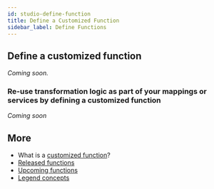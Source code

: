 ```yaml
---
id: studio-define-function
title: Define a Customized Function
sidebar_label: Define Functions 
---
```


## Define a customized function

_Coming soon._

### Re-use transformation logic as part of your mappings or services by defining a customized function

_Coming soon_

## More
- What is a [customized function](../concepts/legend-studio-concepts.md/#customized-function)?
- [Released functions](../reference/released-functions.md)
- [Upcoming functions](../reference/upcoming-functions.md)
- [Legend concepts](../concepts/legend-concepts)

